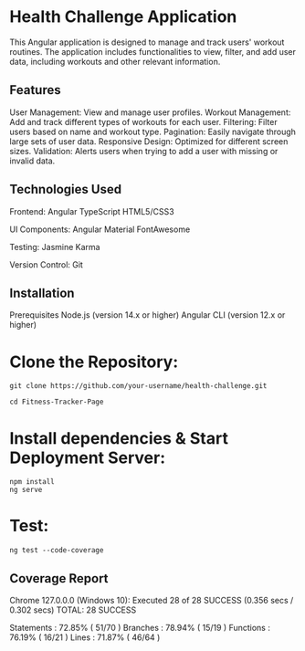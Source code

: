 # Health Challenge Application

This Angular application is designed to manage and track users' workout routines. The application includes functionalities to view, filter, and add user data, including workouts and other relevant information.


## Features

User Management:     View and manage user profiles.
Workout Management:   Add and track different types of workouts for each user.
Filtering:      Filter users based on name and workout type.
Pagination:     Easily navigate through large sets of user data.
Responsive Design:   Optimized for different screen sizes.
Validation:        Alerts users when trying to add a user with missing or invalid data.


## Technologies Used

Frontend:
    Angular
    TypeScript
    HTML5/CSS3

UI Components:
    Angular Material
    FontAwesome

Testing:
    Jasmine
    Karma

Version Control:
    Git

## Installation
Prerequisites
    Node.js (version 14.x or higher)
    Angular CLI (version 12.x or higher)

# Clone the Repository:
    git clone https://github.com/your-username/health-challenge.git
  
    cd Fitness-Tracker-Page

# Install dependencies & Start Deployment Server:
    npm install
    ng serve


# Test:
    ng test --code-coverage


## Coverage Report

Chrome 127.0.0.0 (Windows 10): Executed 28 of 28 SUCCESS (0.356 secs / 0.302 secs)
TOTAL: 28 SUCCESS


Statements   : 72.85% ( 51/70 )
Branches     : 78.94% ( 15/19 )
Functions    : 76.19% ( 16/21 )
Lines        : 71.87% ( 46/64 )







